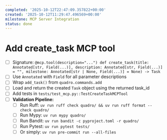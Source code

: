 ```yaml
---
completed: '2025-10-12T22:47:09.357822+00:00'
created: '2025-10-12T11:29:47.496569+00:00'
milestone: MCP Server Integration
status: done
---
```


# Add create_task MCP tool

- [ ] Signature: `@mcp.tool(description="...") def create_task(title: Annotated[str, Field(...)], description: Annotated[str, Field(...)] = "", milestone: Annotated[str | None, Field(...)] = None) -> Task`
- [ ] Use `Annotated` with `Field` for all parameter descriptions
- [ ] Wrap `add_task()` from `quadro.commands.add`
- [ ] Load and return the created `Task` object using the returned task_id
- [ ] Add tests in `tests/test_mcp.py::TestCreateTaskMCPTool`
- [ ] **Validation Pipeline:**
  - [ ] Run Ruff: `uv run ruff check quadro/ && uv run ruff format --check quadro/`
  - [ ] Run Mypy: `uv run mypy quadro/`
  - [ ] Run Bandit: `uv run bandit -c pyproject.toml -r quadro/`
  - [ ] Run Pytest: `uv run pytest tests/`
  - [ ] Or simply: `uv run pre-commit run --all-files`
